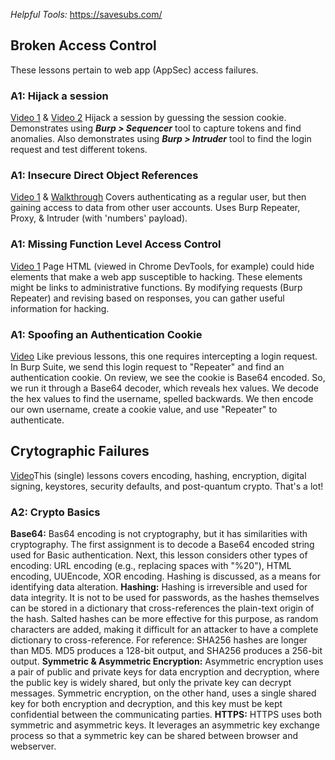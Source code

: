 _Helpful Tools:_ https://savesubs.com/
## Broken Access Control
These lessons pertain to web app (AppSec) access failures.
### A1: Hijack a session
[Video 1](https://www.youtube.com/watch?v=YO8rsCMVUyY) & [Video 2](https://www.youtube.com/watch?v=R5YPRhM5GyE)
Hijack a session by guessing the session cookie. Demonstrates using ***Burp > Sequencer*** tool to capture tokens and find anomalies. Also demonstrates using ***Burp > Intruder*** tool to find the login request and test different tokens.
### A1: Insecure Direct Object References  
[Video 1](https://www.youtube.com/watch?v=8fMFLqbd0-Y) & [Walkthrough](https://hackmd.io/@DaLaw2/ByD70wAM2#Insecure-Direct-Object-References)
Covers authenticating as a regular user, but then gaining access to data from other user accounts. Uses Burp Repeater, Proxy, & Intruder (with 'numbers' payload).
### A1: Missing Function Level Access Control
[Video 1](https://www.youtube.com/watch?v=C-MTbhfXbgg) Page HTML (viewed in Chrome DevTools, for example) could hide elements that make a web app susceptible to hacking. These elements might be links to administrative functions. By modifying requests (Burp Repeater) and revising based on responses, you can gather useful information for hacking.
### A1: Spoofing an Authentication Cookie
[Video](https://www.youtube.com/watch?v=-n4OmhUN3vA) Like previous lessons, this one requires intercepting a login request. In Burp Suite, we send this login request to "Repeater" and find an authentication cookie. On review, we see the cookie is Base64 encoded. So, we run it through a Base64 decoder, which reveals hex values. We decode the hex values to find the username, spelled backwards. We then encode our own username, create a cookie value, and use "Repeater" to authenticate.
## Crytographic Failures
[Video](https://www.youtube.com/watch?v=9lQJa4zHRYM&t=626s)This (single) lessons covers encoding, hashing, encryption, digital signing, keystores, security defaults, and post-quantum crypto. That's a lot!
### A2: Crypto Basics
**Base64:** Bas64 encoding is not cryptography, but it has similarities with cryptography. The first assignment is to decode a Base64 encoded string used for Basic authentication. Next, this lesson considers other types of encoding: URL encoding (e.g., replacing spaces with "%20"), HTML encoding, UUEncode, XOR encoding. Hashing is discussed, as a means for identifying data alteration.
**Hashing:** Hashing is irreversible and used for data integrity. It is not to be used for passwords, as the hashes themselves can be stored in a dictionary that cross-references the plain-text origin of the hash. Salted hashes can be more effective for this purpose, as random characters are added, making it difficult for an attacker to have a complete dictionary to cross-reference. For reference: SHA256 hashes are longer than MD5. MD5 produces a 128-bit output, and SHA256 produces a 256-bit output.
**Symmetric & Asymmetric Encryption:** Asymmetric encryption uses a pair of public and private keys for data encryption and decryption, where the public key is widely shared, but only the private key can decrypt messages. Symmetric encryption, on the other hand, uses a single shared key for both encryption and decryption, and this key must be kept confidential between the communicating parties.
**HTTPS:** HTTPS uses both symmetric and asymmetric keys. It leverages an asymmetric key exchange process so that a symmetric key can be shared between browser and webserver.
